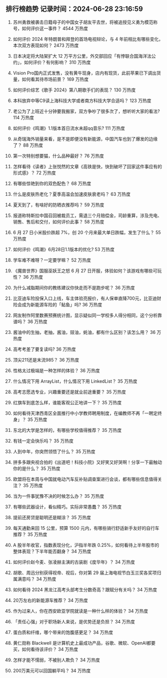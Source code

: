 
## 排行榜趋势 记录时间：2024-06-28 23:16:59
  
  1. 苏州勇救被袭击日籍母子的中国女子胡友平去世，将被追授见义勇为模范称号，如何评价这一事件？ 4544 万热度
    
  2. 如何评价 2024 年特朗普和拜登的首场电视辩论，与 4 年前相比有哪些变化，本次双方表现如何？ 2473 万热度
    
  3. 日本决定将大陆架扩大 12 万平方公里，外交部回应「有悖联合国海洋法公约」，如何评价？有何影响？ 310 万热度
    
  4. Vision Pro国内正式发售，没有黄牛现身，店内有现货，此前苹果已下调出货量，如何看其待市场前景？ 169 万热度
    
  5. 如何评价综艺《歌手 2024》第八期歌手们的表现？ 130 万热度
    
  6. 本科放弃中等C9读上海科技大学或者南方科技大学合适吗？ 123 万热度
    
  7. 老公为了上班近十分钟要我搬家，双方争吵了很多次了，想听听大家的看法? 114 万热度
    
  8. 如何评价《鸣潮》1.1版本首日流水未超qq音乐? 111 万热度
    
  9. 从奇瑞海外销量来看，是不是即便没有新能源，中国汽车也到了爆发的边缘了？ 88 万热度
    
  10. 第一次特别想要猫，什么品种最好？ 76 万热度
    
  11. 怎样看待《读者》上张悦然的文章《高铁是快，快到破坏了回家这件事应有的形式感》？ 72 万热度
    
  12. 有哪些惊艳到你的双色配色？ 68 万热度
    
  13. 什么是皮肤热老化？夏季高温会加速皮肤衰老吗？ 63 万热度
    
  14. 夏天到了，有啥好的防晒衣推荐吗？ 59 万热度
    
  15. 报道称特斯拉中国召回被裁员工，需退三个月赔偿金，司龄重算，涉及充电、销售、售后和交付，如何评价此事？ 58 万热度
    
  16. 6 月 27 日小米股价跌超 7%，创 20 个月来最大单日跌幅，发生了什么？ 55 万热度
    
  17. 如何评价《鸣潮》6月28日1.1版本的优化? 53 万热度
    
  18. 学车难不难呀？一定要学嘛？ 52 万热度
    
  19. 《魔兽世界》国服巫妖王之怒 6 月 27 日开服，体验如何？该游戏有哪些可玩性？ 36 万热度
    
  20. 为什么减脂期间你的教练建议你快走而不是跑步呢？ 36 万热度
    
  21. 比亚迪车险投保入口上线，车主体验亮报价，有人保单直降700元，比亚迪财险会成为新能源车险的「鲇鱼」吗? 36 万热度
    
  22. 网友制作阿里数赛预赛统计图，显示疑似同一学校多人得分相同，这个分析靠谱吗？ 36 万热度
    
  23. 酱油中的生抽，老抽，酱油，豉油，蚝油，都有什么区别？该怎么用？ 36 万热度
    
  24. 高考考差了要复读吗? 36 万热度
    
  25. 顶尖211还是末流985？ 36 万热度
    
  26. 性格太过极端是一种怎样的体验？ 36 万热度
    
  27. 什么情况下用 ArrayList，什么情况下用 LinkedList？ 35 万热度
    
  28. 高考志愿选专业，兴趣重要还是就业前途重要？ 35 万热度
    
  29. 红旗车到底怎么样，谁能客观公正地讲一下？ 35 万热度
    
  30. 如何看待天津西青区全面推行中小学教师聘用制度，在编教师不再「一聘定终身」？ 35 万热度
    
  31. 东北的大学是怎样的，有哪些学校值得推荐？ 35 万热度
    
  32. 有钱一定会快乐吗？ 35 万热度
    
  33. 人到中年，你突然领悟了什么？ 35 万热度
    
  34. 拼多多跟央视合拍的《出道吧！科技小院》又好笑又好哭啊！分享一下最触动你的是什么？ 35 万热度
    
  35. 欧盟将在本周与中国就电动汽车反补贴调查案进行会谈，都有哪些信息值得关注？ 35 万热度
    
  36. 当为一件事犹豫不决的时候怎么办？ 35 万热度
    
  37. 有哪些武器设计，看似精巧。实际非常愚蠢？ 35 万热度
    
  38. 提前还房贷是聪明还是糊涂？ 35 万热度
    
  39. 每天通勤来回 15 公里，预算 1500 元内，有哪些骑行舒适新手友好的自行车推荐？ 35 万热度
    
  40. A 股半年收官，指数表现分化，沪指半年跌 0.25%，如何看待上半年股市的整体表现？下半年能否翻身？ 34 万热度
    
  41. 如何评价赵今麦、张凌赫主演的古装剧《度华年》？ 34 万热度
    
  42. 胡歌、周迅分别获得视帝、视后，你对第 29 届上海电视节白玉兰奖各奖项归属满意吗？ 34 万热度
    
  43. 如何看待 2024 黑龙江高考头部考生分数奇高？跟赋分有关吗？ 34 万热度
    
  44. 20万左右的新能源车推荐？ 34 万热度
    
  45. 作为过来人，你在西安欧亚学院就读是一种什么样的体验？ 34 万热度
    
  46. 「责任心强」对于职场新人来说，是优势还是负担？ 34 万热度
    
  47. 蛋白质和纤维，哪个带来的饱腹感更足？ 34 万热度
    
  48. 黄仁勋称 Blackwell 是计算机史上最成功产品，谷歌、微软、OpenAI都要买，如何看待该评价？ 34 万热度
    
  49. 怎样才能不懦弱，不被别人欺负？ 34 万热度
    
  50. 200万美元可以回国躺平吗？ 34 万热度
    